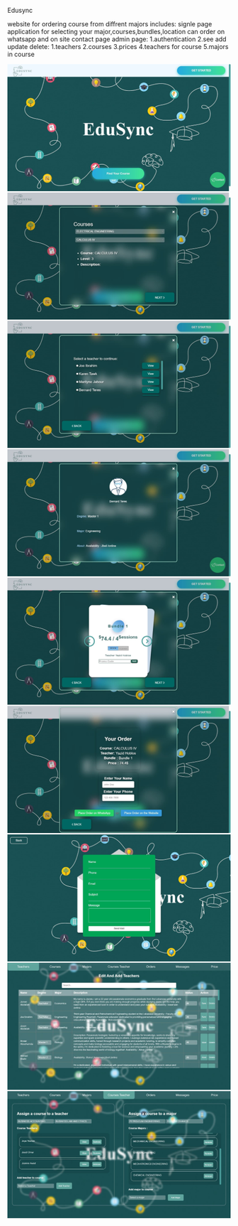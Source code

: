 Edusync

website for ordering course from diffrent majors
includes:
signle page application for selecting your major,courses,bundles,location
can order on whatsapp and on site
contact page
admin page:
  1.authentication
  2.see add update delete:
    1.teachers
    2.courses
    3.prices
    4.teachers for course
    5.majors in course

![](images/1.JPG)
![](images/2.JPG)
![](images/3.JPG)
![](images/4.JPG)
![](images/5.JPG)
![](images/6.JPG)
![](images/7.JPG)
![](images/8.JPG)
![](images/9.JPG)
